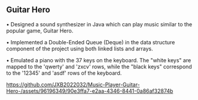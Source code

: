 ## Guitar Hero
• Designed a sound synthesizer in Java which can play music similar to the popular game, Guitar Hero. 

• Implemented a Double-Ended Queue (Deque) in the data structure component of the project using both linked lists and arrays.

• Emulated a piano with the 37 keys on the keyboard. The "white keys" are mapped to the 'qwerty' and 'zxcv' rows, while the "black keys" correspond to the '12345' and 'asdf' rows of the keyboard.



https://github.com/JXB2022032/Music-Player-Guitar-Hero-/assets/96196349/90e3ffa7-e2aa-4346-8441-0a86af32874b

